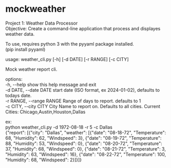 # mockweather  
Project 1: Weather Data Processor  
Objective:  Create a command-line application that process and displayes weather data.


To use, requires python 3 with the pyyaml package installed.    
(pip install pyyaml)   

usage: weather_cli.py [-h] [-d DATE] [-r RANGE] [-c CITY]  
  
Mock weather report cli.  
  
options:  
  -h, --help  show this help message and exit  
  -d DATE, --date DATE  start date (ISO format, ex 2024-01-02), defaults to todays date.  
  -r RANGE, --range RANGE  Range of days to report. defaults to 1  
  -c CITY, --city CITY  City Name to report on. Defaults to all cities. Current Cities: Chicago,Austin,Houston,Dallas  
  
ex:    
python weather_cli.py -d 1972-08-18 -r 5 -c Dallas   
{"report": [{"city": "Dallas", "weather": [{"date": "08-18-72", "Temperature": 68, "Humidity": 62, "Windspeed": 3}, {"date": "08-19-72", "Temperature": 88, "Humidity": 53, "Windspeed": 0}, {"date": "08-20-72", "Temperature": 37, "Humidity": 68, "Windspeed": 0}, {"date": "08-21-72", "Temperature": 3, "Humidity": 63, "Windspeed": 16}, {"date": "08-22-72", "Temperature": 100, "Humidity": 68, "Windspeed": 2}]}]}
